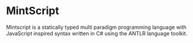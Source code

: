 # MintScript
Mintscript is a statically typed multi paradigm programming language with JavaScript inspired syntax written in C# using the ANTLR language toolkit.
